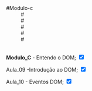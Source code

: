    <dt>#Modulo-c</dt>
    <dd>#</dd>
    <dd>#</dd>
    <dd>#</dd>
    <dd>#</dd>
    <dd>#</dd><br>

   <p><strong>Modulo_C</strong> - Entendo o DOM; <input type="checkbox" checked></p>

   <p>Aula_09 -Introdução ao DOM; <input type="checkbox" checked></p>

   <p>Aula_10 - Eventos DOM; <input type="checkbox" checked></p>
